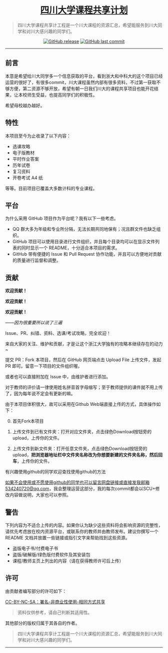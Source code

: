 <h1 align="center"><a href="https://github.com/lishinho/SCU-Courses" target="_blank">四川大学课程共享计划</a></h1>

> 四川大学课程共享计工程是一个川大课程的资源汇总，希望能服务到川大同学和对川大感兴趣的同学们。

<p align="center">
<a href="https://github.com/lishinho/SCU-Courses/releases"><img alt="GitHub release" src="https://img.shields.io/github/release/halo-dev/halo.svg?style=flat-square"/></a>
<a href="https://github.com/lishinho/SCU-Courses/commits"><img alt="GitHub last commit" src="https://img.shields.io/github/last-commit/halo-dev/halo.svg?style=flat-square"></a>
</p>

------------------------------

## 前言

本意是希望给川大同学多一个信息获取的平台，看到浙大和中科大的这个项目已经运营的很好了，有很多commit，川大课程虽然内部有很多资料，不过第一获取不够方便，第二资源不够开放，希望有朝一日我们川大的课程共享项目也能开花结果，让本校师生受益，也提高同学们的积极性。

希望母校越办越好。

## 特性

本项目至今为止收录了以下内容：

- 选课攻略
- 电子版教材
- 平时作业答案
- 历年试卷
- 复习资料
- 开卷考试 A4 纸

等等。目前项目已覆盖大多数计科的专业课程。

## 平台

为什么采用 GitHub 项目作为平台呢？我有以下一些考虑。

- QQ 群大多为年级和专业所分隔，无法长期共同地保有；况且群文件也缺乏组织。
- GitHub 项目可以使用目录进行文件组织，并且每个目录均可以在显示文件列表的同时显示一个 README，十分适合本项目的需求。
- GitHub 带有便捷的 Issue 和 Pull Request 协作功能，并且可以方便地对贡献的质量进行监督和调整。

## 贡献

**欢迎贡献！**

**欢迎贡献！**

**欢迎贡献！**

*——因为很重要所以说了三遍*

Issue、PR、纠错、资料、选课/考试攻略，完全欢迎！

来自大家的关注、维护和贡献，才是让这个浙江大学独有的攻略本继续存在的动力~

提交 PR：Fork 本项目，然后在 GitHub 网页端点击 Upload File 上传文件，发起 PR 即可。留意一下项目的文件组织喔。

或者也可以直接附加在 Issue 中，由维护者进行添加。

对于教师的评价请一律使用姓名拼音首字母缩写；至于教师提供的课件就不用上传了，因为每年说不定会有更新的嘛。

由于本项目体积很大，故可以采用在Github Web端直接上传的方式，具体操作如下：

0. 首先Fork本项目

1. 上传文件到已有文件夹：打开对应文件夹，点击绿色Download按钮旁的upload，上传你的文件。

2. 上传文件到新文件夹：打开任意文件夹，点击绿色Download按钮旁的upload，**把浏览器地址栏中文件夹名称改为你想要新建的文件夹名称，然后回车**，上传你的文件。

有兴趣使用github的同学欢迎查找使用github的方法

如果不会使用或不愿使用github的同学也可以留言网盘链接或直接发我邮箱534240720@qq.com，我会整理运营这部分，我的每次commit都会以SCU+修改内容做说明，大家也可以参照。

## 警告

下列内容为不适合上传的内容。如果你认为缺少这些资料将会影响资源的完整性，请优先考虑放在校内资源平台，或联系你的教师并由教师发布。建议你撰写一个 README 文档并放置一些链接或指引文字来帮助找到这些资源。

- 盗版电子书/付费电子书
- 盗版/破解版/绿色版付费软件及其安装包
- 课程/教师主页上列出的内容（请在获得教师许可后上传）

## 许可

由贡献者编写部分的许可如下：

[CC-BY-NC-SA：署名-非商业性使用-相同方式共享](https://creativecommons.org/licenses/by-nc-sa/4.0/deed.zh)

> 资料仅供参考，请自己判断其适用性。

其他部分的版权归属于其各自的作者。

> 四川大学课程共享计工程是一个川大课程的资源汇总，希望能服务到川大同学和对川大感兴趣的同学们。


------------------------------
